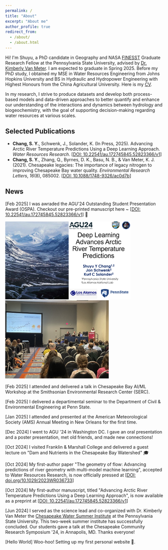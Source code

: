 ```yaml
---
permalink: /
title: "About"
excerpt: "About me"
author_profile: true
redirect_from: 
  - /about/
  - /about.html
---
```


Hi! I'm Shuyu, a PhD candidate in Geography and NASA [FINESST](https://www.psu.edu/news/earth-and-mineral-sciences/story/geography-student-awarded-nasa-funding-study-harmful-algal-blooms) Graduate Research Fellow at the Pennsylvania State University, advised by [Dr. Kimberly Van Meter](https://www.geog.psu.edu/directory/kimberly-van-meter). I am expected to graduate in Spring 2025. Before my PhD study, I obtained my MSE in Water Resources Engineering from Johns Hopkins University and BS in Hydraulic and Hydropower Engineering with Highest Honours from the China Agricultural University. Here is my [CV](https://schanghydro.github.io/files/chang-cv.pdf).

In my research, I strive to produce datasets and develop both process-based models and data-driven approaches to better quantify and enhance our understanding of the interactions and dynamics between hydrology and biogeochemistry, with the goal of supporting decision-making regarding water resources at various scales.

## Selected Publications
- **Chang, S. Y.**, Schwenk, J., Solander, K. (In Press, 2025). Advancing Arctic River Temperature Predictions Using a Deep Learning Approach. *Water Resources Research*. [[DOI: 10.22541/au.172745845.52823366/v1](https://doi.org/10.22541/au.172745845.52823366/v1)]
- **Chang, S. Y.**, Zhang, Q., Byrnes, D. K., Basu, N. B., & Van Meter, K. J. (2021). Chesapeake legacies: The importance of legacy nitrogen to improving Chesapeake Bay water quality. *Environmental Research Letters*, *16*(8), 085002.  [[DOI: 10.1088/1748-9326/ac0d7b](https://iopscience.iop.org/article/10.1088/1748-9326/ac0d7b)]

## News
[Feb 2025] I was awraded the AGU'24 Outstanding Student Presentation Award (OSPA). Checkout our pre-printed manuscript here ~ [[DOI: 10.22541/au.172745845.52823366/v1](https://doi.org/10.22541/au.172745845.52823366/v1)] 🥳

<a href="https://doi.org/10.22541/au.172745845.52823366/v1"><img src="../files/image2.png" alt="AGU2024 Alaska River Temperature Talk"      width="400"     title="Alaska River Temperature Talk @ AGU 2024"/><img src="../files/IMG19089.jpeg" alt="AGU2024 Alaska River Temperature Talk Presentation"      width="330"     title="Alaska River Temperature Presentation @ AGU 2024"/></a>

[Feb 2025] I attended and delivered a talk in Chesapeake Bay AI/ML Workshop at the Smithsonian Environmental Research Center (SERC).

[Feb 2025] I delivered a departimental seminar to the Department of Civil & Environmental Engineering at Penn State.

[Jan 2025] I attended and presented at the American Meteorological Society (AMS) Annual Meeting in New Orleans for the first time. 

[Dec 2024] I went to AGU '24 in Washington DC. I gave an oral presentation and a poster presentation, met old friends, and made new connections! 

[Oct 2024] I visited Franklin & Marshall College and delivered a guest lecture on "Dam and Nutrients in the Chesapeake Bay Watershed" 🎓

[Oct 2024] My first-author paper "The geometry of flow: Advancing predictions of river geometry with multi-model machine learning", accepted to Water Resources Research, is now officially pressed at [[DOI: doi.org/10.1029/2023WR036733](https://doi.org/10.1029/2023WR036733)]

[Oct 2024] My first-author manuscript, titled "Advancing Arctic River Temperature Predictions Using a Deep Learning Approach", is now available as a preprint at [[DOI: 10.22541/au.172745845.52823366/v1](https://doi.org/10.22541/au.172745845.52823366/v1)]

[Jun 2024] I served as the science lead and co-organized with Dr. Kimberly Van Meter the [Chesapeake Water Summer Institute](https://www.psu.edu/news/earth-and-mineral-sciences/story/wetlands-water-quality-chesapeake-bay-focus-van-meter-nsf-career) at the Pennsylvania State University. This two-week summer institute has successfully concluded. Our students gave a talk at the Chesapeake Community Research Symposium '24, in Annapolis, MD. Thanks everyone!

[Hello World] Woo-hoo! Setting up my first personal website 🥳.

